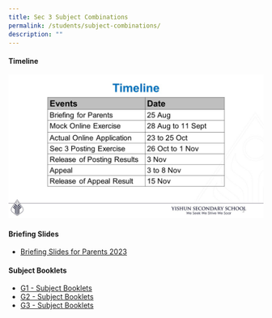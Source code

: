 ```yaml
---
title: Sec 3 Subject Combinations
permalink: /students/subject-combinations/
description: ""
---
```

#### Timeline
![](/images/Sec%203%20Subject%20Combinations/timeline2023.jpg)

#### Briefing Slides
* [Briefing Slides for Parents 2023](/files/Sec%203%20Subject%20Combinations/sec%203%20sub%20combination%20briefing%20%20slides%20for%20parents-2023.pdf)


#### Subject Booklets
* [G1 - Subject Booklets](/files/Sec%203%20Subject%20Combinations/2023%20subject%20booklets%20-%20g1.pdf)
* [G2 - Subject Booklets](/files/Sec%203%20Subject%20Combinations/2023%20subject%20booklets%20-%20g2.pdf)
* [G3 - Subject Booklets](/files/Sec%203%20Subject%20Combinations/2023%20subject%20booklets%20-%20g3.pdf)
